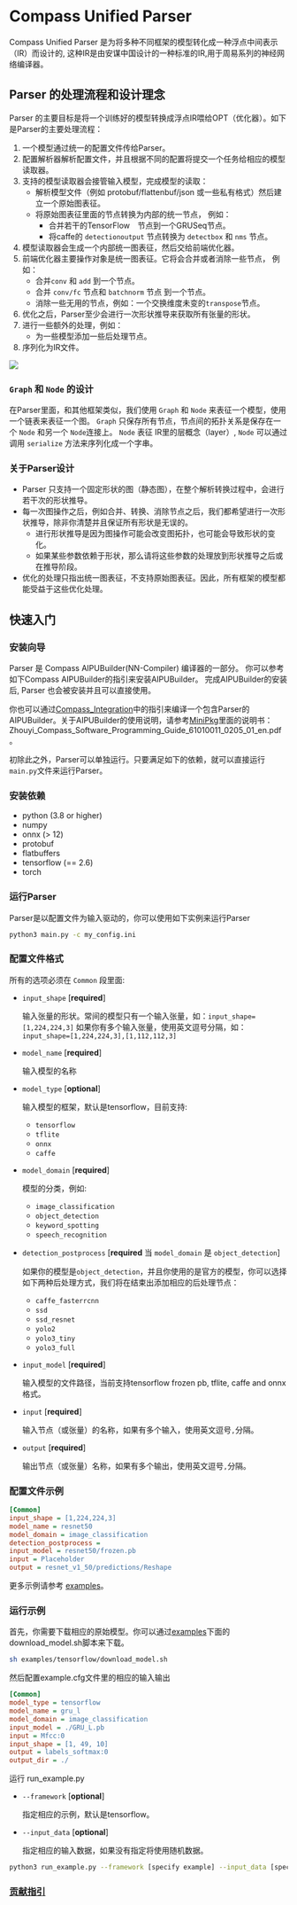 # Compass Unified Parser

Compass Unified Parser 是为将多种不同框架的模型转化成一种浮点中间表示（IR）而设计的, 这种IR是由安谋中国设计的一种标准的IR,用于周易系列的神经网络编译器。

## Parser 的处理流程和设计理念

Parser 的主要目标是将一个训练好的模型转换成浮点IR喂给OPT（优化器）。如下是Parser的主要处理流程：

1. 一个模型通过统一的配置文件传给Parser。
2. 配置解析器解析配置文件，并且根据不同的配置将提交一个任务给相应的模型读取器。
3. 支持的模型读取器会接管输入模型，完成模型的读取：
    * 解析模型文件（例如 protobuf/flattenbuf/json 或一些私有格式）然后建立一个原始图表征。
    * 将原始图表征里面的节点转换为内部的统一节点， 例如：
        * 合并若干的TensorFlow　节点到一个GRUSeq节点。
        * 将caffe的 `detectionoutput` 节点转换为 `detectbox` 和 `nms` 节点。
4. 模型读取器会生成一个内部统一图表征，然后交给前端优化器。
5. 前端优化器主要操作对象是统一图表征。它将会合并或者消除一些节点， 例如：
    * 合并`conv` 和 `add` 到一个节点。
    * 合并 `conv/fc` 节点和 `batchnorm` 节点 到一个节点。
    * 消除一些无用的节点，例如：一个交换维度未变的`transpose`节点。
6. 优化之后，Parser至少会进行一次形状推导来获取所有张量的形状。
7. 进行一些额外的处理，例如：
    * 为一些模型添加一些后处理节点。
8. 序列化为IR文件。

![](doc/images/parser_arch.svg)

### `Graph` 和 `Node` 的设计

在Parser里面，和其他框架类似，我们使用 `Graph` 和 `Node` 来表征一个模型，使用一个链表来表征一个图。
`Graph` 只保存所有节点，节点间的拓扑关系是保存在一个  `Node` 和另一个 `Node`连接上。
`Node` 表征 IR里的层概念（layer）, `Node` 可以通过调用 `serialize` 方法来序列化成一个字串。

###  关于Parser设计

* Parser 只支持一个固定形状的图（静态图），在整个解析转换过程中，会进行若干次的形状推导。
* 每一次图操作之后，例如合并、转换、消除节点之后，我们都希望进行一次形状推导，除非你清楚并且保证所有形状是无误的。
    * 进行形状推导是因为图操作可能会改变图拓扑，也可能会导致形状的变化。
    * 如果某些参数依赖于形状，那么请将这些参数的处理放到形状推导之后或在推导阶段。
* 优化的处理只指出统一图表征，不支持原始图表征。因此，所有框架的模型都能受益于这些优化处理。

## 快速入门

### 安装向导

Parser 是 Compass AIPUBuilder(NN-Compiler) 编译器的一部分。 你可以参考如下Compass AIPUBuilder的指引来安装AIPUBuilder。 完成AIPUBuilder的安装后, Parser 也会被安装并且可以直接使用。

你也可以通过[Compass_Integration](https://github.com/Arm-China/Compass_Integration)中的指引来编译一个包含Parser的AIPUBuilder。关于AIPUBuilder的使用说明，请参考[MiniPkg](https://aijishu.com/a/1060000000215443)里面的说明书：Zhouyi_Compass_Software_Programming_Guide_61010011_0205_01_en.pdf。

初除此之外，Parser可以单独运行。只要满足如下的依赖，就可以直接运行 `main.py`文件来运行Parser。
### 安装依赖
* python (3.8 or higher)
* numpy
* onnx (> 12)
* protobuf
* flatbuffers
* tensorflow (== 2.6)
* torch

### 运行Parser

Parser是以配置文件为输入驱动的，你可以使用如下实例来运行Parser
```bash
python3 main.py -c my_config.ini
```

### 配置文件格式

所有的选项必须在 `Common` 段里面:
* `input_shape` [__required__]
    
    输入张量的形状。常间的模型只有一个输入张量，如：`input_shape=[1,224,224,3]`
    如果你有多个输入张量，使用英文逗号分隔，如： `input_shape=[1,224,224,3],[1,112,112,3]`

* `model_name` [__required__]

    输入模型的名称

* `model_type` [__optional__]

   输入模型的框架，默认是tensorflow，目前支持:
    * `tensorflow`
    * `tflite`
    * `onnx`
    * `caffe`

* `model_domain`  [__required__]

   模型的分类，例如:
    * `image_classification`
    * `object_detection`
    * `keyword_spotting`
    * `speech_recognition`

* `detection_postprocess`  [__required__ 当 `model_domain` 是  `object_detection`]

    如果你的模型是`object_detection`，并且你使用的是官方的模型，你可以选择如下两种后处理方式，我们将在结束出添加相应的后处理节点：
    * `caffe_fasterrcnn`
    * `ssd`
    * `ssd_resnet`
    * `yolo2`
    * `yolo3_tiny`
    * `yolo3_full`

* `input_model`  [__required__]

    输入模型的文件路径，当前支持tensorflow frozen pb, tflite, caffe and onnx 格式。

* `input`  [__required__]

    输入节点（或张量）的名称，如果有多个输入，使用英文逗号`,`分隔。

* `output`  [__required__]

    输出节点（或张量）名称，如果有多个输出，使用英文逗号`,`分隔。

### 配置文件示例
```ini
[Common]
input_shape = [1,224,224,3]
model_name = resnet50
model_domain = image_classification
detection_postprocess =
input_model = resnet50/frozen.pb
input = Placeholder
output = resnet_v1_50/predictions/Reshape
```
更多示例请参考 [examples](examples)。

### 运行示例

首先，你需要下载相应的原始模型。你可以通过[examples](examples)下面的download_model.sh脚本来下载。
```bash
sh examples/tensorflow/download_model.sh
```
然后配置example.cfg文件里的相应的输入输出
```ini
[Common]
model_type = tensorflow
model_name = gru_l
model_domain = image_classification
input_model = ./GRU_L.pb
input = Mfcc:0
input_shape = [1, 49, 10]
output = labels_softmax:0
output_dir = ./
```

运行 run_example.py
* `--framework` [__optional__]

    指定相应的示例，默认是tensorflow。
* `--input_data` [__optional__]

    指定相应的输入数据，如果没有指定将使用随机数据。

```bash
python3 run_example.py --framework [specify example] --input_data [specify feed data]
```

### [贡献指引](doc/Contributing.md)